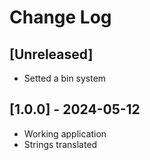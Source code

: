 # Change Log

<!--
## [Unreleased] | [major.minor.patch] - yyyy-mm-dd
### Added | Fixed | Changed | Removed | Deprecated | Security
- filename {section}: description
-->

## [Unreleased]

- Setted a bin system

## [1.0.0] - 2024-05-12

- Working application
- Strings translated
